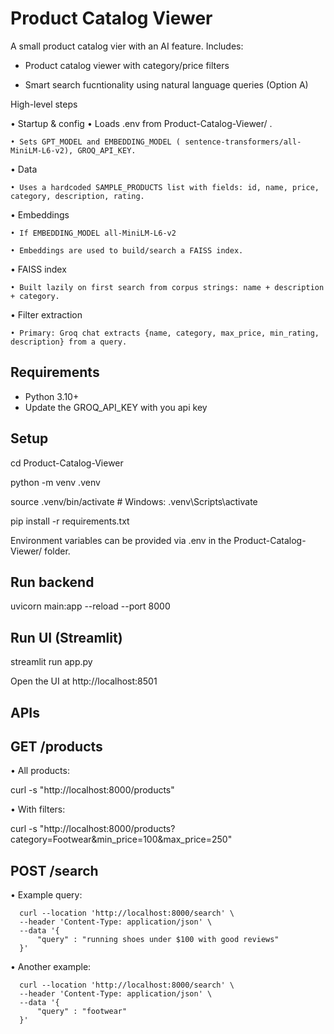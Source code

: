 # Product Catalog Viewer

A small product catalog vier with an AI feature. Includes:

- Product catalog viewer with category/price filters
  
- Smart search fucntionality using natural language queries (Option A)

High-level steps

  • Startup & config
    • Loads .env from Product-Catalog-Viewer/ .
    
    • Sets GPT_MODEL and EMBEDDING_MODEL ( sentence-transformers/all-MiniLM-L6-v2), GROQ_API_KEY.
    
  • Data
  
    • Uses a hardcoded SAMPLE_PRODUCTS list with fields: id, name, price, category, description, rating.
    
  • Embeddings
  
    • If EMBEDDING_MODEL all-MiniLM-L6-v2 
    
    • Embeddings are used to build/search a FAISS index.
    
  • FAISS index
  
    • Built lazily on first search from corpus strings: name + description + category.
    
  • Filter extraction
  
    • Primary: Groq chat extracts {name, category, max_price, min_rating, description} from a query.
    

## Requirements
- Python 3.10+
- Update the GROQ_API_KEY with you api key

## Setup
cd Product-Catalog-Viewer

python -m venv .venv

source .venv/bin/activate  # Windows: .venv\Scripts\activate

pip install -r requirements.txt

Environment variables can be provided via .env in the Product-Catalog-Viewer/ folder.

## Run backend
uvicorn main:app --reload --port 8000

## Run UI (Streamlit)
streamlit run app.py

Open the UI at http://localhost:8501



## APIs

## GET /products


  • All products:
  

   curl -s "http://localhost:8000/products"
   

  • With filters:
  
   curl -s "http://localhost:8000/products?category=Footwear&min_price=100&max_price=250"



## POST /search


  • Example query:
  
      curl --location 'http://localhost:8000/search' \
      --header 'Content-Type: application/json' \
      --data '{
          "query" : "running shoes under $100 with good reviews"
      }'


  • Another example:
  
      curl --location 'http://localhost:8000/search' \
      --header 'Content-Type: application/json' \
      --data '{
          "query" : "footwear"
      }'

